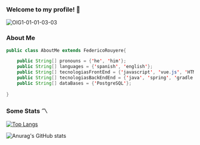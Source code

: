 ### Welcome to my profile! 👋

![OIG1-01-01-03-03](https://user-images.githubusercontent.com/101667265/231556134-59ebf728-9d72-4068-b61f-907458a003b0.png)

### About Me
```java
public class AboutMe extends FedericoRouyere{

    public String[] pronouns = {'he', 'him'};
    public String[] languages = {'spanish', 'english'};
    public String[] tecnologiasFrontEnd = {'javascript', 'vue.js', 'HTML', 'CSS', 'bootstrap'};
    public String[] tecnologiasBackEndEnd = {'java', 'spring', 'gradle'};
    public String[] dataBases = {'PostgreSQL'};
    
}
```
### Some Stats 〽

[![Top Langs](https://github-readme-stats.vercel.app/api/top-langs/?username=FedeCasper&layout=compact&theme=midnight-purple)](https://github.com/anuraghazra/github-readme-stats)

![Anurag's GitHub stats](https://github-readme-stats.vercel.app/api?username=FedeCasper&show_icons=true&theme=midnight-purple )

<!--
**FedeCasper/FedeCasper** is a ✨ _special_ ✨ repository because its `README.md` (this file) appears on your GitHub profile.

Here are some ideas to get you started:

- 🔭 I’m currently working on ...
- 🌱 I’m currently learning ...
- 👯 I’m looking to collaborate on ...
- 🤔 I’m looking for help with ...
- 💬 Ask me about ...
- 📫 How to reach me: ...
- 😄 Pronouns: ...
- ⚡ Fun fact: ...
-->

